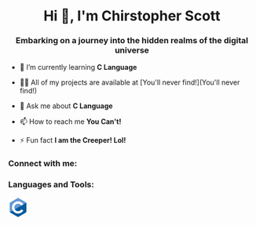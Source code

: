 <h1 align="center">Hi 👋, I'm Chirstopher Scott</h1>
<h3 align="center">Embarking on a journey into the hidden realms of the digital universe</h3>

- 🌱 I’m currently learning **C Language**

- 👨‍💻 All of my projects are available at [You'll never find!](You'll never find!)

- 💬 Ask me about **C Language**

- 📫 How to reach me **You Can't!**

- ⚡ Fun fact **I am the Creeper! Lol!**

<h3 align="left">Connect with me:</h3>
<p align="left">
</p>

<h3 align="left">Languages and Tools:</h3>
<p align="left"> <a href="https://www.cprogramming.com/" target="_blank" rel="noreferrer"> <img src="https://raw.githubusercontent.com/devicons/devicon/master/icons/c/c-original.svg" alt="c" width="40" height="40"/> </a> </p>
